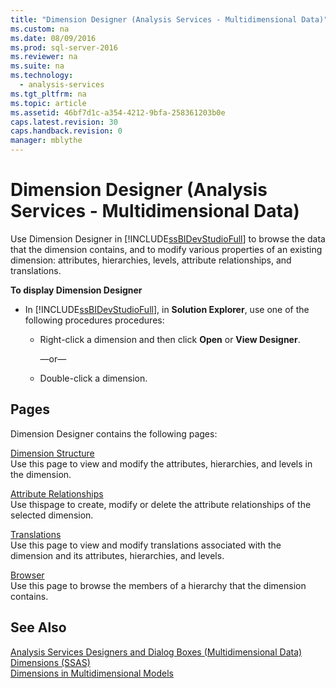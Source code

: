 ```yaml
---
title: "Dimension Designer (Analysis Services - Multidimensional Data)"
ms.custom: na
ms.date: 08/09/2016
ms.prod: sql-server-2016
ms.reviewer: na
ms.suite: na
ms.technology: 
  - analysis-services
ms.tgt_pltfrm: na
ms.topic: article
ms.assetid: 46bf7d1c-a354-4212-9bfa-258361203b0e
caps.latest.revision: 30
caps.handback.revision: 0
manager: mblythe
---
```

# Dimension Designer (Analysis Services - Multidimensional Data)
Use Dimension Designer in [!INCLUDE[ssBIDevStudioFull](../../Topics/TopicNameContainA/tokens/ssBIDevStudioFull_md.md)] to browse the data that the dimension contains, and to modify various properties of an existing dimension: attributes, hierarchies, levels, attribute relationships, and translations.  
  
 **To display Dimension Designer**  
  
-   In [!INCLUDE[ssBIDevStudioFull](../../Topics/TopicNameContainA/tokens/ssBIDevStudioFull_md.md)], in **Solution Explorer**, use one of the following procedures procedures:  
  
    -   Right-click a dimension and then click **Open** or **View Designer**.  
  
         —or—  
  
    -   Double-click a dimension.  
  
## Pages  
 Dimension Designer contains the following pages:  
  
 [Dimension Structure](../../Topics/TopicNameNotContainA/Dimension-Structure--Dimension-Designer---Analysis-Services---Multidimensional-Data-.md)  
 Use this page to view and modify the attributes, hierarchies, and levels in the dimension.  
  
 [Attribute Relationships](../../Topics/TopicNameNotContainA/Attribute-Relationships--Dimension-Designer---Analysis-Services---Multidimensional-Data-.md)  
 Use thispage to create, modify or delete the attribute relationships of the selected dimension.  
  
 [Translations](../../Topics/TopicNameNotContainA/Translations--Dimension-Designer---Analysis-Services---Multidimensional-Data-.md)  
 Use this page to view and modify translations associated with the dimension and its attributes, hierarchies, and levels.  
  
 [Browser](../../Topics/TopicNameNotContainA/Browser--Dimension-Designer---Analysis-Services---Multidimensional-Data-.md)  
 Use this page to browse the members of a hierarchy that the dimension contains.  
  
## See Also  
 [Analysis Services Designers and Dialog Boxes (Multidimensional Data)](../../Topics/TopicNameNotContainA/Analysis-Services-Designers-and-Dialog-Boxes--Multidimensional-Data-.md)   
 [Dimensions (SSAS)](assetId:///2b114135-2572-4479-8c81-3ccf0cfeb9f7)   
 [Dimensions in Multidimensional Models](../../Topics/TopicNameNotContainA/Dimensions-in-Multidimensional-Models.md)